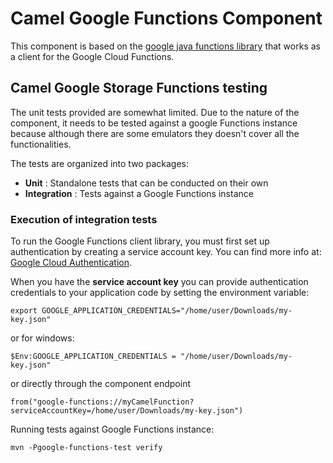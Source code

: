 # Camel Google Functions Component
This component is based on the [google java functions library](https://github.com/googleapis/java-functions) that works as a client for the Google Cloud Functions.


## Camel Google Storage Functions testing

The unit tests provided are somewhat limited.
Due to the nature of the component, it needs to be tested against a google Functions instance because although there are some emulators
they doesn't cover all the functionalities.

The tests are organized into two packages:
* **Unit** : Standalone tests that can be conducted on their own
* **Integration** : Tests against a Google Functions instance

### Execution of integration tests

To run the Google Functions client library, you must first set up authentication by creating a service account key.
You can find more info at: [Google Cloud Authentication](https://github.com/googleapis/google-cloud-java#authentication).

When you have the **service account key** you can provide authentication credentials to your application code by setting the environment variable:

`export GOOGLE_APPLICATION_CREDENTIALS="/home/user/Downloads/my-key.json"`

or for windows:

`$Env:GOOGLE_APPLICATION_CREDENTIALS = "/home/user/Downloads/my-key.json"`

or directly through the component endpoint

`from("google-functions://myCamelFunction?serviceAccountKey=/home/user/Downloads/my-key.json")`


Running tests against Google Functions instance:

```
mvn -Pgoogle-functions-test verify
```


